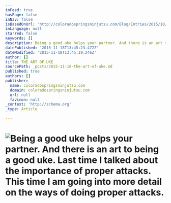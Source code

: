 ```yaml
---
inFeed: true
hasPage: false
inNav: false
isBasedOnUrl: 'http://coloradospringsninjutsu.com/Blog/Entries/2015/10/27_The_Art_of_Uke.html'
inLanguage: null
starred: false
keywords: []
description: Being a good uke helps your partner. And there is an art to being a good uke. Last time I talked about the importance of proper attacks. This time I am going into more detail on the ways of doing proper attacks.
datePublished: '2015-11-18T13:45:23.472Z'
dateModified: '2015-11-18T13:45:19.246Z'
author: []
title: THE ART OF UKE
sourcePath: _posts/2015-11-18-the-art-of-uke.md
published: true
authors: []
publisher:
  name: coloradospringsninjutsu.com
  domain: coloradospringsninjutsu.com
  url: null
  favicon: null
_context: 'http://schema.org'
_type: Article

---
```

# ![Being a good uke helps your partner. And there is an art to being a good uke. Last time I talked about the importance of proper attacks. This time I am going into more detail on the ways of doing proper attacks.](https://the-grid-user-content.s3-us-west-2.amazonaws.com/c34abf0a-f1cc-4f87-90d2-108d4da5a276.png)